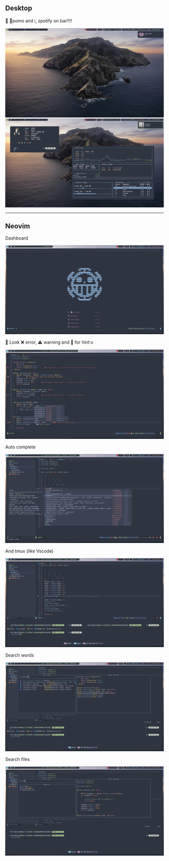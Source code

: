 ## Desktop

👀 🍅pomo and ℹ️, spotify on bar!!!!

![bg](assets/bg0.png)
![bg](assets/bg4.jpg)

---

## Neovim

Dashboard

![nv](assets/nv1.png)

👀 Look  ❌ error, ⚠️ warning and 🐼 for hint:v

![nv](assets/nv2.png)

Auto complete

![nv](assets/nv3.png)

And tmux (like Vscode)

![nv](assets/nvtmux.png)

Search words

![nv](assets/nv4.png)

Search files

![nv](assets/nv5.png)
